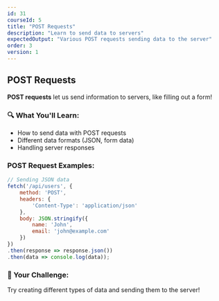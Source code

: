 ```yaml
---
id: 31
courseId: 5
title: "POST Requests"
description: "Learn to send data to servers"
expectedOutput: "Various POST requests sending data to the server"
order: 3
version: 1
---
```


## POST Requests

**POST requests** let us send information to servers, like filling out a form!

### 🔍 What You'll Learn:

- How to send data with POST requests
- Different data formats (JSON, form data)
- Handling server responses

### POST Request Examples:

```javascript
// Sending JSON data
fetch('/api/users', {
    method: 'POST',
    headers: {
        'Content-Type': 'application/json'
    },
    body: JSON.stringify({
        name: 'John',
        email: 'john@example.com'
    })
})
.then(response => response.json())
.then(data => console.log(data));
```

### 🌟 Your Challenge:

Try creating different types of data and sending them to the server!
